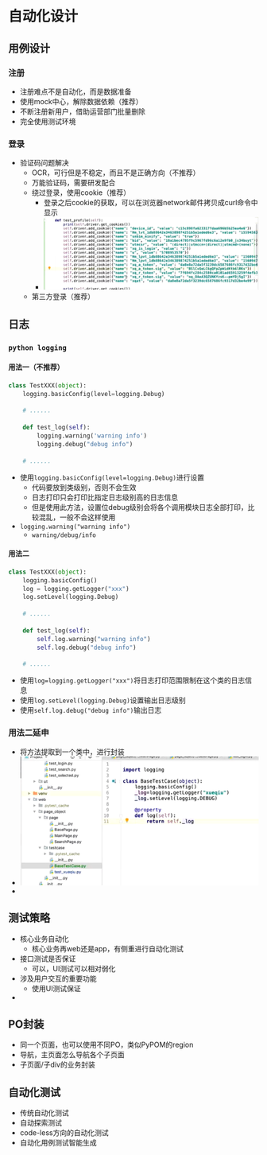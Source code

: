 # 自动化设计

## 用例设计

### 注册

- 注册难点不是自动化，而是数据准备
- 使用mock中心，解除数据依赖（推荐）
- 不断注册新用户，借助运营部门批量删除
- 完全使用测试环境



### 登录

- 验证码问题解决
    - OCR，可行但是不稳定，而且不是正确方向（不推荐）
    - 万能验证码，需要研发配合
    - 绕过登录，使用cookie（推荐）
        - 登录之后cookie的获取，可以在浏览器network邮件拷贝成curl命令中显示
        - ![](.\image\改cookie实例.png)
    - 第三方登录（推荐）







## 日志

### `python logging`

#### 用法一（不推荐）

```python
class TestXXX(object):
    logging.basicConfig(level=logging.Debug)
    
    # ......
    
    def test_log(self):
        logging.warning('warning info')
        logging.debug("debug info")
        
    # ......
```



- 使用`logging.basicConfig(level=logging.Debug)`进行设置
    - 代码要放到类级别，否则不会生效
    - 日志打印只会打印比指定日志级别高的日志信息
    - 但是使用此方法，设置位debug级别会将各个调用模块日志全部打印，比较混乱，一般不会这样使用
- `logging.warning("warning info")`
    - `warning/debug/info`





#### 用法二

```python
class TestXXX(object):
    logging.basicConfig()
    log = logging.getLogger("xxx")
    log.setLevel(logging.Debug)
    
    # ......
    
    def test_log(self):
        self.log.warning("warning info")
        self.log.debug("debug info")
    
    # ......
```

- 使用`log=logging.getLogger("xxx")`将日志打印范围限制在这个类的日志信息
- 使用`log.setLevel(logging.Debug)`设置输出日志级别
- 使用`self.log.debug("debug info")`输出日志



### 用法二延申

- 将方法提取到一个类中，进行封装
- ![](.\image\cookie2.png)
- 

## 测试策略

- 核心业务自动化
    - 核心业务再web还是app，有侧重进行自动化测试
- 接口测试是否保证
    - 可以，UI测试可以相对弱化
- 涉及用户交互的重要功能
    - 使用UI测试保证
- 



## PO封装

- 同一个页面，也可以使用不同PO，类似PyPOM的region
- 导航，主页面怎么导航各个子页面
- 子页面/子div的业务封装



## 自动化测试

- 传统自动化测试
- 自动探索测试
- code-less方向的自动化测试
- 自动化用例测试智能生成

